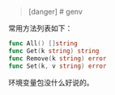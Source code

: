 
>[danger] # genv

常用方法列表如下：
```go
func All() []string
func Get(k string) string
func Remove(k string) error
func Set(k, v string) error
```

环境变量包没什么好说的。